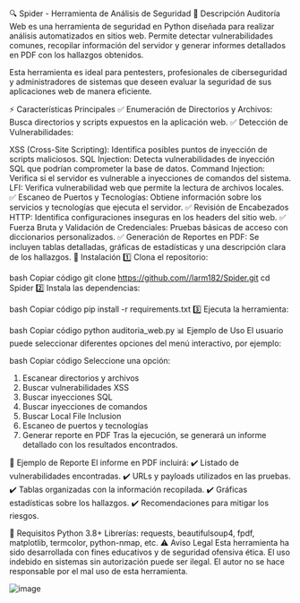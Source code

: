 🔍 Spider - Herramienta de Análisis de Seguridad
📌 Descripción
Auditoría Web es una herramienta de seguridad en Python diseñada para realizar análisis automatizados en sitios web. Permite detectar vulnerabilidades comunes, recopilar información del servidor y generar informes detallados en PDF con los hallazgos obtenidos.

Esta herramienta es ideal para pentesters, profesionales de ciberseguridad y administradores de sistemas que deseen evaluar la seguridad de sus aplicaciones web de manera eficiente.

⚡ Características Principales
✅ Enumeración de Directorios y Archivos: Busca directorios y scripts expuestos en la aplicación web.
✅ Detección de Vulnerabilidades:

XSS (Cross-Site Scripting): Identifica posibles puntos de inyección de scripts maliciosos.
SQL Injection: Detecta vulnerabilidades de inyección SQL que podrían comprometer la base de datos.
Command Injection: Verifica si el servidor es vulnerable a inyecciones de comandos del sistema.
LFI: Verifica vulnerabilidad web que permite la lectura de archivos locales. 
✅ Escaneo de Puertos y Tecnologías: Obtiene información sobre los servicios y tecnologías que ejecuta el servidor.
✅ Revisión de Encabezados HTTP: Identifica configuraciones inseguras en los headers del sitio web.
✅ Fuerza Bruta y Validación de Credenciales: Pruebas básicas de acceso con diccionarios personalizados.
✅ Generación de Reportes en PDF: Se incluyen tablas detalladas, gráficas de estadísticas y una descripción clara de los hallazgos.
🚀 Instalación
1️⃣ Clona el repositorio:

bash
Copiar código
git clone https://github.com//larm182/Spider.git
cd Spider
2️⃣ Instala las dependencias:

bash
Copiar código
pip install -r requirements.txt
3️⃣ Ejecuta la herramienta:

bash
Copiar código
python auditoria_web.py
📊 Ejemplo de Uso
El usuario puede seleccionar diferentes opciones del menú interactivo, por ejemplo:

bash
Copiar código
Seleccione una opción:
1. Escanear directorios y archivos
2. Buscar vulnerabilidades XSS
3. Buscar inyecciones SQL
4. Buscar inyecciones de comandos
5. Buscar Local File Inclusion
6. Escaneo de puertos y tecnologías
7. Generar reporte en PDF
Tras la ejecución, se generará un informe detallado con los resultados encontrados.

📄 Ejemplo de Reporte
El informe en PDF incluirá:
✔️ Listado de vulnerabilidades encontradas.
✔️ URLs y payloads utilizados en las pruebas.
✔️ Tablas organizadas con la información recopilada.
✔️ Gráficas estadísticas sobre los hallazgos.
✔️ Recomendaciones para mitigar los riesgos.

📌 Requisitos
Python 3.8+
Librerías: requests, beautifulsoup4, fpdf, matplotlib, termcolor, python-nmap, etc.
⚠️ Aviso Legal
Esta herramienta ha sido desarrollada con fines educativos y de seguridad ofensiva ética. El uso indebido en sistemas sin autorización puede ser ilegal. El autor no se hace responsable por el mal uso de esta herramienta.

![image](https://github.com/user-attachments/assets/4a8359c2-559d-4c45-9c43-6fe0a56bb4ef)

